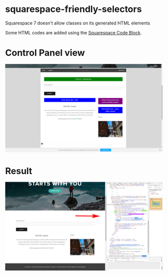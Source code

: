 # squarespace-friendly-selectors
Squarespace 7 doesn't allow classes on its generated HTML elements

Some HTML codes are added using the [Squarespace Code Block](https://support.squarespace.com/hc/en-us/articles/206543167-Using-the-Code-Block).

# Control Panel view
![control-pannel-view](https://github.com/sorcamarian/squarespace-friendly-selectors/raw/master/installation/demo/control-pannel-view.jpg)
<br>

# Result
![control-pannel-view](https://github.com/sorcamarian/squarespace-friendly-selectors/raw/master/installation/demo/result-view.jpg)
